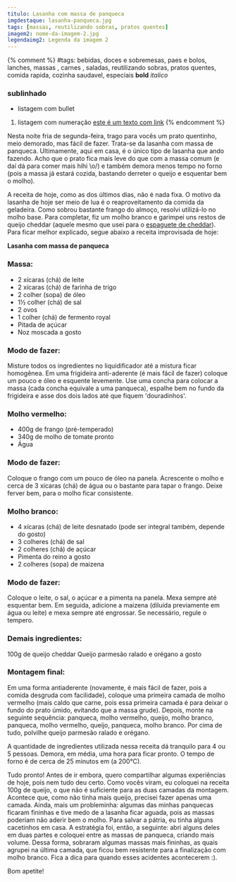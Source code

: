 ```yaml
---
titulo: Lasanha com massa de panqueca
imgdestaque: lasanha-panqueca.jpg
tags: [massas, reutilizando sobras, pratos quentes]
imagem2: nome-da-imagem-2.jpg
legendaimg2: Legenda da imagem 2
---
```

{% comment %}
#tags: bebidas, doces e sobremesas, paes e bolos, lanches, massas , carnes , saladas, reutilizando sobras, pratos quentes, comida rapida, cozinha saudavel, especiais
**bold**
*italico*
### sublinhado
* listagem com bullet
1. listagem com numeração
[este é um texto com link](https://www.enderecodolink.com)
{% endcomment %}

Nesta noite fria de segunda-feira, trago para vocês um prato quentinho, meio demorado, mas fácil de fazer. Trata-se da lasanha com massa de panqueca. Ultimamente, aqui em casa, é o único tipo de lasanha que ando fazendo. Acho que o prato fica mais leve do que com a massa comum (e daí dá para comer mais hihi \o/) e também demora menos tempo no forno (pois a massa já estará cozida, bastando derreter o queijo e esquentar bem o molho).

A receita de hoje, como as dos últimos dias, não é nada fixa. O motivo da lasanha de hoje ser meio de lua é o reaproveitamento da comida da geladeira. Como sobrou bastante frango do almoço, resolvi utilizá-lo no molho base. Para completar, fiz um molho branco e garimpei uns restos de queijo cheddar (aquele mesmo que usei para o [espaguete de cheddar](https://paneladepau.github.io/paneladepau-jekyll-blog/espaguete-cheddar)). Para ficar melhor explicado, segue abaixo a receita improvisada de hoje:

**Lasanha com massa de panqueca**

### Massa:

* 2 xícaras (chá) de leite
* 2 xícaras (chá) de farinha de trigo
* 2 colher (sopa) de óleo
* 1½ colher (chá) de sal
* 2 ovos
* 1 colher (chá) de fermento royal
* Pitada de açúcar
* Noz moscada a gosto

### Modo de fazer:

Misture todos os ingredientes no liquidificador até a mistura ficar homogênea. Em uma frigideira anti-aderente (é mais fácil de fazer) coloque um pouco e óleo e esquente levemente. Use uma concha para colocar a massa (cada concha equivale a uma panqueca), espalhe bem no fundo da frigideira e asse dos dois lados até que fiquem 'douradinhos'.

### Molho vermelho:

* 400g de frango (pré-temperado)
* 340g de molho de tomate pronto
* Água

### Modo de fazer:

Coloque o frango com um pouco de óleo na panela. Acrescente o molho e cerca de 3 xícaras (chá) de água ou o bastante para tapar o frango. Deixe ferver bem, para o molho ficar consistente.

### Molho branco:
* 4 xícaras (chá) de leite desnatado (pode ser integral também, depende do gosto)
* 3 colheres (chá) de sal
* 2 colheres (chá) de açúcar
* Pimenta do reino a gosto
* 2 colheres (sopa) de maizena

### Modo de fazer:

Coloque o leite, o sal, o açúcar e a pimenta na panela. Mexa sempre até esquentar bem. Em seguida, adicione a maizena (diluída previamente em água ou leite) e mexa sempre até engrossar. Se necessário, regule o tempero.

### Demais ingredientes:

100g de queijo cheddar
Queijo parmesão ralado e orégano a gosto

### Montagem final:

Em uma forma antiaderente (novamente, é mais fácil de fazer, pois a comida desgruda com facilidade), coloque uma primeira camada de molho vermelho (mais caldo que carne, pois essa primeira camada é para deixar o fundo do prato úmido, evitando que a massa grude). Depois, monte na seguinte sequência: panqueca, molho vermelho, queijo, molho branco, panqueca, molho vermelho, queijo, panqueca, molho branco. Por cima de tudo, polvilhe queijo parmesão ralado e orégano.


A quantidade de ingredientes utilizada nessa receita dá tranquilo para 4 ou 5 pessoas. Demora, em média, uma hora para ficar pronto. O tempo de forno é de cerca de 25 minutos em (a 200°C).

Tudo pronto! Antes de ir embora, quero compartilhar algumas experiências de hoje, pois nem tudo deu certo. Como vocês viram, eu coloquei na receita 100g de queijo, o que não é suficiente para as duas camadas da montagem. Acontece que, como não tinha mais queijo, precisei fazer apenas uma camada. Ainda, mais um probleminha: algumas das minhas panquecas ficaram fininhas e tive medo de a lasanha ficar aguada, pois as massas poderiam não aderir bem o molho. Para salvar a pátria, eu tinha alguns cacetinhos em casa. A estratégia foi, então, a seguinte: abri alguns deles em duas partes e coloquei entre as massas de panqueca, criando mais volume. Dessa forma, sobraram algumas massas mais fininhas, as quais agrupei na última camada, que ficou bem resistente para a finalização com molho branco. Fica a dica para quando esses acidentes acontecerem :).


Bom apetite!

